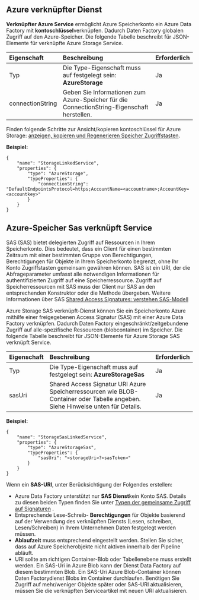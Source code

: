 ## <a name="azure-storage-linked-service"></a>Azure verknüpfter Dienst

**Verknüpfter Azure Service** ermöglicht Azure Speicherkonto ein Azure Data Factory mit **kontoschlüssel**verknüpfen. Dadurch Daten Factory globalen Zugriff auf den Azure-Speicher. Die folgende Tabelle beschreibt für JSON-Elemente für verknüpfte Azure Storage Service.

| Eigenschaft | Beschreibung | Erforderlich |
| :-------- | :----------- | :-------- |
| Typ | Die Type-Eigenschaft muss auf festgelegt sein: **AzureStorage** | Ja |
| connectionString | Geben Sie Informationen zum Azure-Speicher für die ConnectionString-Eigenschaft herstellen. | Ja |

Finden folgende Schritte zur Ansicht/kopieren kontoschlüssel für Azure Storage: [anzeigen, kopieren und Regenerieren Speicher Zugriffstasten](../storage/storage-create-storage-account.md#view-copy-and-regenerate-storage-access-keys).

**Beispiel:**  
  
    {  
        "name": "StorageLinkedService",  
        "properties": {  
            "type": "AzureStorage",  
            "typeProperties": {  
                "connectionString": "DefaultEndpointsProtocol=https;AccountName=<accountname>;AccountKey=<accountkey>"  
            }  
        }  
    }  


## <a name="azure-storage-sas-linked-service"></a>Azure-Speicher Sas verknüpft Service  
SAS (SAS) bietet delegierten Zugriff auf Ressourcen in Ihrem Speicherkonto. Dies bedeutet, dass ein Client für einen bestimmten Zeitraum mit einer bestimmten Gruppe von Berechtigungen, Berechtigungen für Objekte in Ihrem Speicherkonto begrenzt, ohne Ihr Konto Zugriffstasten gemeinsam gewähren können. SAS ist ein URI, der die Abfrageparameter umfasst alle notwendigen Informationen für authentifizierten Zugriff auf eine Speicherressource. Zugriff auf Speicherressourcen mit SAS muss der Client nur SAS an den entsprechenden Konstruktor oder die Methode übergeben. Weitere Informationen über SAS [Shared Access Signatures: verstehen SAS-Modell](../articles/storage/storage-dotnet-shared-access-signature-part-1.md)
  
Azure Storage SAS verknüpft-Dienst können Sie ein Speicherkonto Azure mithilfe einer freigegebenen Access Signatur (SAS) mit einer Azure Data Factory verknüpfen. Dadurch Daten Factory eingeschränkt/zeitgebundene Zugriff auf alle-spezifische Ressourcen (blobcontainer) im Speicher. Die folgende Tabelle beschreibt für JSON-Elemente für Azure Storage SAS verknüpft Service. 

| Eigenschaft | Beschreibung | Erforderlich |
| :-------- | :----------- | :-------- |
| Typ | Die Type-Eigenschaft muss auf festgelegt sein: **AzureStorageSas**  | Ja |
| sasUri | Shared Access Signatur URI Azure Speicherressourcen wie BLOB-Container oder Tabelle angeben. Siehe Hinweise unten für Details. | Ja | 


**Beispiel:**
  
    {  
        "name": "StorageSasLinkedService",  
        "properties": {  
            "type": "AzureStorageSas",  
            "typeProperties": {  
                "sasUri": "<storageUri>?<sasToken>"   
            }  
        }  
    }  

Wenn ein **SAS-URI**, unter Berücksichtigung der Folgendes erstellen:  

- Azure Data Factory unterstützt nur **SAS Dienst**kein Konto SAS. Details zu diesen beiden Typen finden Sie unter [Typen der gemeinsame Zugriff auf Signaturen](../articles/storage/storage-dotnet-shared-access-signature-part-1.md#types-of-shared-access-signatures) .
- Entsprechende Lese-Schreib- **Berechtigungen** für Objekte basierend auf der Verwendung des verknüpften Diensts (Lesen, schreiben, Lesen/Schreiben) in Ihrem Unternehmen Daten festgelegt werden müssen.
- **Ablaufzeit** muss entsprechend eingestellt werden. Stellen Sie sicher, dass auf Azure Speicherobjekte nicht aktiven innerhalb der Pipeline abläuft.
- URI sollte am richtigen Container-Blob oder Tabellenebene muss erstellt werden. Ein SAS-Uri in Azure Blob kann der Dienst Data Factory auf diesem bestimmten Blob. Ein SAS-Uri Azure Blob-Container können Daten Factorydienst Blobs im Container durchlaufen. Benötigen Sie Zugriff auf mehr/weniger Objekte später oder SAS-URI aktualisieren, müssen Sie die verknüpften Serviceartikel mit neuen URI aktualisieren.   
